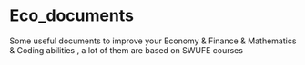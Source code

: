 # Eco_documents
Some useful documents to improve your Economy &amp; Finance &amp; Mathematics &amp; Coding abilities , a lot of them are based on SWUFE courses
